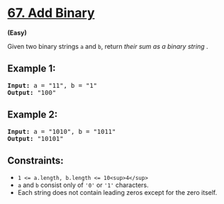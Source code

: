 # [67. Add Binary](https://leetcode.com/problems/add-binary/)

**(Easy)**

Given two binary strings `a` and `b`, return  *their sum as a binary string* .

## **Example 1:**

<pre><strong>Input:</strong> a = "11", b = "1"
<strong>Output:</strong> "100"
</pre>

## **Example 2:**

<pre><strong>Input:</strong> a = "1010", b = "1011"
<strong>Output:</strong> "10101"
</pre>

## **Constraints:**

* `1 <= a.length, b.length <= 10<sup>4</sup>`
* `a` and `b` consist only of `'0'` or `'1'` characters.
* Each string does not contain leading zeros except for the zero itself.
